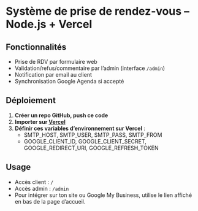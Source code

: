 # Système de prise de rendez-vous – Node.js + Vercel

## Fonctionnalités

- Prise de RDV par formulaire web
- Validation/refus/commentaire par l’admin (interface `/admin`)
- Notification par email au client
- Synchronisation Google Agenda si accepté

## Déploiement

1. **Créer un repo GitHub, push ce code**
2. **Importer sur [Vercel](https://vercel.com/import/git)**
3. **Définir ces variables d’environnement sur Vercel** :
   - SMTP_HOST, SMTP_USER, SMTP_PASS, SMTP_FROM
   - GOOGLE_CLIENT_ID, GOOGLE_CLIENT_SECRET, GOOGLE_REDIRECT_URI, GOOGLE_REFRESH_TOKEN

## Usage

- Accès client : `/`
- Accès admin : `/admin`
- Pour intégrer sur ton site ou Google My Business, utilise le lien affiché en bas de la page d’accueil.
